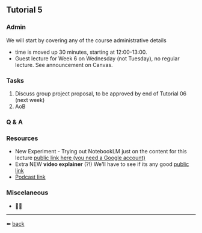 ## Tutorial 5

### Admin
We will start by covering any of the course administrative details
* time is moved up 30 minutes, starting at 12:00-13:00.
* Guest lecture for Week 6 on Wednesday (not Tuesday), no regular lecture. See announcement on Canvas.

### Tasks
1. Discuss group project proposal, to be approved by end of Tutorial 06 (next week)
2. AoB

### Q & A

### Resources
* New Experiment - Trying out NotebookLM just on the content for this lecture [public link here (you need a Google account)](https://notebooklm.google.com/notebook/38d00f16-8ab9-49ec-a0fc-cff670ae014a)
* Extra NEW **video explainer** (?!) We'll have to see if its any good [public link](https://notebooklm.google.com/notebook/38d00f16-8ab9-49ec-a0fc-cff670ae014a?artifactId=4bb79022-ac28-4cfe-bce8-76de4d4e8aa7)
* [Podcast link](https://notebooklm.google.com/notebook/38d00f16-8ab9-49ec-a0fc-cff670ae014a?artifactId=3d84df3c-dfb3-42e6-806f-c25dbeebee4f)
  
### Miscelaneous
* 🤷‍♂️

---
⬅️ [back](/../../)
